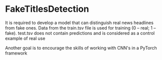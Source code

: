 # FakeTitlesDetection

It is required to develop a model that can distinguish real news headlines from fake ones. Data from the train.tsv file is used for training (0 – real; 1 – fake). test.tsv does not contain predictions and is considered as a control example of real use

Another goal is to encourage the skills of working with CNN's in a PyTorch framework
